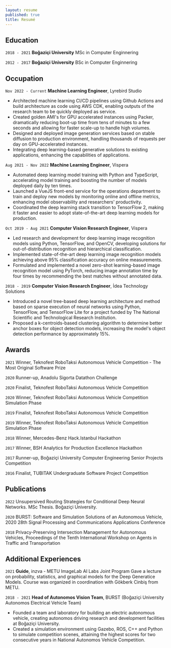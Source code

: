 ```yaml
---
layout: resume
published: true
title: Resumé
---
```



## Education

`2018 - 2021`
__Boğaziçi  University__
MSc in Computer Enginnering

`2012 - 2017`
__Boğaziçi  University__
BSc in Computer Enginnering

## Occupation

`Nov 2022 - Current`
__Machine Learning Engineer__, Lyrebird Studio
- Architected machine learning CI/CD pipelines using Github Actions and build architecture as code using AWS CDK, enabling outputs of the research team to be quickly deployed as service.
- Created golden AMI's for GPU accelerated instances using Packer, dramatically reducing boot-up time from tens of minutes to a few seconds and allowing for faster scale-up to handle high volumes.
- Designed and deployed image generation services based on stable diffusion to production environment, handling thousands of requests per day on GPU-accelerated instances.
- Integrating deep learning-based generative solutions to existing applications, enhancing the capabilities of applications.

`Aug 2021 - Nov 2022`
__Machine Learning Engineer__, Vispera
- Automated deep learning model training with Python and TypeScript, accelerating model training and boosting the number of models deployed daily by ten times.
- Launched a VueJS front-end service for the operations department to train and deploy new models by monitoring online and offline metrics, enhancing model observability and researchers' productivity.
- Coordinated the deep learning stack transition to TensorFlow 2, making it faster and easier to adopt state-of-the-art deep learning models for production.

`Oct 2019 - Aug 2021`
__Computer Vision Research Engineer__, Vispera
- Led research and development for deep learning image recognition models using Python, TensorFlow, and OpenCV, developing solutions for out-of-distribution recognition and hierarchical classification.
- Implemented state-of-the-art deep learning image recognition models achieving above 95\% classification accuracy on online measurements. 
- Formulated and implemented a novel zero-shot learning-based image recognition model using PyTorch, reducing image annotation time by four times by recommending the best matches without annotated data.

`2018 - 2019`
__Computer Vision Research Engineer__, İdea Technology Solutions
- Introduced a novel tree-based deep learning architecture and method based on sparse execution of neural networks using Python, TensorFlow, and TensorFlow Lite for a project funded by The National Scientific and Technological Research Institution.
- Proposed a k-centroids-based clustering algorithm to determine better anchor boxes for object detection models, increasing the model's object detection performance by approximately 15%.

## Awards

`2021`
Winner, Teknofest RoboTaksi Autonomous Vehicle Competition - The Most Original Software Prize

`2020`
Runner-up, Anadolu Sigorta Datathon Challenge

`2020`
Finalist, Teknofest RoboTaksi Autonomous Vehicle Competition

`2020`
Winner, Teknofest RoboTaksi Autonomous Vehicle Competition Simulation Phase

`2019`
Finalist, Teknofest RoboTaksi Autonomous Vehicle Competition

`2019`
Winner, Teknofest RoboTaksi Autonomous Vehicle Competition Simulation Phase

`2018`
Winner, Mercedes-Benz Hack.Istanbul Hackathon

`2017`
Winner, BSH Analytics for Production Excellence Hackathon

`2017`
Runner-up, Boğaziçi University Computer Engineering Senior Projects Competition

`2016`
Finalist, TUBITAK Undergraduate Software Project Competition


## Publications

`2022`
Unsupersived Routing Strategies for Conditional Deep Neural Networks. MSc Thesis. Boğaziçi University.

`2020`
BURST: Software and Simulation Solutions of an Autonomous Vehicle, 2020 28th Signal Processing and Communications Applications Conference

`2018`
Privacy-Preserving Intersection Management for Autonomous Vehicles, Proceedings of the Tenth International Workshop on Agents in Traffic and Transportation

## Additional Experiences

`2021`
__Guide__, inzva - METU ImageLab AI Labs Joint Program
Gave a lecture on probability, statistics, and graphical models for the Deep Generatice Models. Course was organized in coordination with Gökberk Cinbiş from METU.

`2018 - 2021`
__Head of Autonomos Vision Team__, BURST (Boğaziçi University Autonomos Electrical Vehicle Team)
- Founded a team and laboratory for building an electric autonomous vehicle, creating autonomos driving research and development facilities at Boğaziçi University.
- Created a simulation environment using Gazebo, ROS, C++ and Python to simulate competition scenes, attaining the highest scores for two consecutive years in National Autonomos Vehicle Competition.


<!-- ### Footer

Last updated: May 2013 -->
